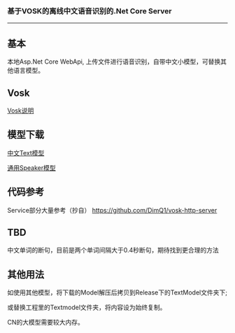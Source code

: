 ### 基于VOSK的离线中文语音识别的.Net Core Server
---

## 基本
本地Asp.Net Core WebApi, 上传文件进行语音识别，自带中文小模型，可替换其他语言模型。

## Vosk
[Vosk说明](https://alphacephei.com/vosk/index.zh)

## 模型下载
[中文Text模型](https://alphacephei.com/vosk/models/vosk-model-small-cn-0.22.zip)

[通用Speaker模型](https://alphacephei.com/vosk/models/vosk-model-spk-0.4.zip)

## 代码参考
Service部分大量参考（抄自） https://github.com/DimQ1/vosk-http-server

## TBD
中文单词的断句，目前是两个单词间隔大于0.4秒断句，期待找到更合理的方法

## 其他用法
如使用其他模型，将下载的Model解压后拷贝到Release下的TextModel文件夹下;

或替换工程里的Textmodel文件夹，将内容设为始终复制。

CN的大模型需要较大内存。
